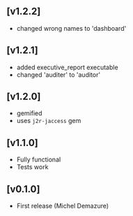 ## [v1.2.2]
* changed wrong names to 'dashboard'

## [v1.2.1]
* added executive_report executable
* changed 'auditer' to 'auditor'

## [v1.2.0]
* gemified
* uses `j2r-jaccess` gem

## [v1.1.0]
* Fully functional
* Tests work

## [v0.1.0]
* First release (Michel Demazure)


